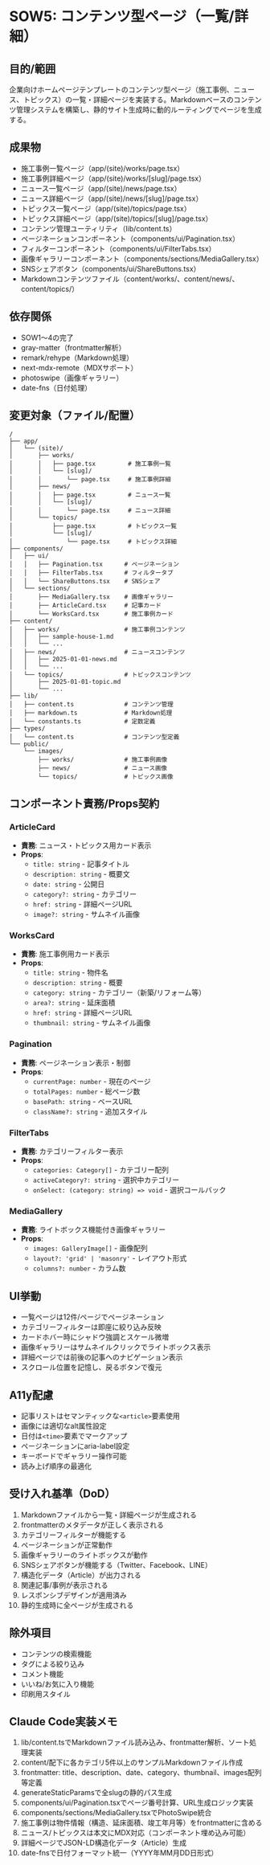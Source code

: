 # SOW5: コンテンツ型ページ（一覧/詳細）

## 目的/範囲
企業向けホームページテンプレートのコンテンツ型ページ（施工事例、ニュース、トピックス）の一覧・詳細ページを実装する。Markdownベースのコンテンツ管理システムを構築し、静的サイト生成時に動的ルーティングでページを生成する。

## 成果物
- 施工事例一覧ページ（app/(site)/works/page.tsx）
- 施工事例詳細ページ（app/(site)/works/[slug]/page.tsx）
- ニュース一覧ページ（app/(site)/news/page.tsx）
- ニュース詳細ページ（app/(site)/news/[slug]/page.tsx）
- トピックス一覧ページ（app/(site)/topics/page.tsx）
- トピックス詳細ページ（app/(site)/topics/[slug]/page.tsx）
- コンテンツ管理ユーティリティ（lib/content.ts）
- ページネーションコンポーネント（components/ui/Pagination.tsx）
- フィルターコンポーネント（components/ui/FilterTabs.tsx）
- 画像ギャラリーコンポーネント（components/sections/MediaGallery.tsx）
- SNSシェアボタン（components/ui/ShareButtons.tsx）
- Markdownコンテンツファイル（content/works/、content/news/、content/topics/）

## 依存関係
- SOW1～4の完了
- gray-matter（frontmatter解析）
- remark/rehype（Markdown処理）
- next-mdx-remote（MDXサポート）
- photoswipe（画像ギャラリー）
- date-fns（日付処理）

## 変更対象（ファイル/配置）
```
/
├── app/
│   └── (site)/
│       ├── works/
│       │   ├── page.tsx         # 施工事例一覧
│       │   └── [slug]/
│       │       └── page.tsx     # 施工事例詳細
│       ├── news/
│       │   ├── page.tsx         # ニュース一覧
│       │   └── [slug]/
│       │       └── page.tsx     # ニュース詳細
│       └── topics/
│           ├── page.tsx         # トピックス一覧
│           └── [slug]/
│               └── page.tsx     # トピックス詳細
├── components/
│   ├── ui/
│   │   ├── Pagination.tsx      # ページネーション
│   │   ├── FilterTabs.tsx      # フィルタータブ
│   │   └── ShareButtons.tsx    # SNSシェア
│   └── sections/
│       ├── MediaGallery.tsx    # 画像ギャラリー
│       ├── ArticleCard.tsx     # 記事カード
│       └── WorksCard.tsx       # 施工事例カード
├── content/
│   ├── works/                  # 施工事例コンテンツ
│   │   ├── sample-house-1.md
│   │   └── ...
│   ├── news/                   # ニュースコンテンツ
│   │   ├── 2025-01-01-news.md
│   │   └── ...
│   └── topics/                 # トピックスコンテンツ
│       ├── 2025-01-01-topic.md
│       └── ...
├── lib/
│   ├── content.ts              # コンテンツ管理
│   ├── markdown.ts             # Markdown処理
│   └── constants.ts            # 定数定義
├── types/
│   └── content.ts              # コンテンツ型定義
└── public/
    └── images/
        ├── works/              # 施工事例画像
        ├── news/               # ニュース画像
        └── topics/             # トピックス画像
```

## コンポーネント責務/Props契約

### ArticleCard
- **責務**: ニュース・トピックス用カード表示
- **Props**:
  - `title: string` - 記事タイトル
  - `description: string` - 概要文
  - `date: string` - 公開日
  - `category?: string` - カテゴリー
  - `href: string` - 詳細ページURL
  - `image?: string` - サムネイル画像

### WorksCard
- **責務**: 施工事例用カード表示
- **Props**:
  - `title: string` - 物件名
  - `description: string` - 概要
  - `category: string` - カテゴリー（新築/リフォーム等）
  - `area?: string` - 延床面積
  - `href: string` - 詳細ページURL
  - `thumbnail: string` - サムネイル画像

### Pagination
- **責務**: ページネーション表示・制御
- **Props**:
  - `currentPage: number` - 現在のページ
  - `totalPages: number` - 総ページ数
  - `basePath: string` - ベースURL
  - `className?: string` - 追加スタイル

### FilterTabs
- **責務**: カテゴリーフィルター表示
- **Props**:
  - `categories: Category[]` - カテゴリー配列
  - `activeCategory?: string` - 選択中カテゴリー
  - `onSelect: (category: string) => void` - 選択コールバック

### MediaGallery
- **責務**: ライトボックス機能付き画像ギャラリー
- **Props**:
  - `images: GalleryImage[]` - 画像配列
  - `layout?: 'grid' | 'masonry'` - レイアウト形式
  - `columns?: number` - カラム数

## UI挙動
- 一覧ページは12件/ページでページネーション
- カテゴリーフィルターは即座に絞り込み反映
- カードホバー時にシャドウ強調とスケール微増
- 画像ギャラリーはサムネイルクリックでライトボックス表示
- 詳細ページでは前後の記事へのナビゲーション表示
- スクロール位置を記憶し、戻るボタンで復元

## A11y配慮
- 記事リストはセマンティックな`<article>`要素使用
- 画像には適切なalt属性設定
- 日付は`<time>`要素でマークアップ
- ページネーションにaria-label設定
- キーボードでギャラリー操作可能
- 読み上げ順序の最適化

## 受け入れ基準（DoD）
1. Markdownファイルから一覧・詳細ページが生成される
2. frontmatterのメタデータが正しく表示される
3. カテゴリーフィルターが機能する
4. ページネーションが正常動作
5. 画像ギャラリーのライトボックスが動作
6. SNSシェアボタンが機能する（Twitter、Facebook、LINE）
7. 構造化データ（Article）が出力される
8. 関連記事/事例が表示される
9. レスポンシブデザインが適用済み
10. 静的生成時に全ページが生成される

## 除外項目
- コンテンツの検索機能
- タグによる絞り込み
- コメント機能
- いいね/お気に入り機能
- 印刷用スタイル

## Claude Code実装メモ
1. lib/content.tsでMarkdownファイル読み込み、frontmatter解析、ソート処理実装
2. content/配下に各カテゴリ5件以上のサンプルMarkdownファイル作成
3. frontmatter: title、description、date、category、thumbnail、images配列等定義
4. generateStaticParamsで全slugの静的パス生成
5. components/ui/Pagination.tsxでページ番号計算、URL生成ロジック実装
6. components/sections/MediaGallery.tsxでPhotoSwipe統合
7. 施工事例は物件情報（構造、延床面積、竣工年月等）をfrontmatterに含める
8. ニュース/トピックスは本文にMDX対応（コンポーネント埋め込み可能）
9. 詳細ページでJSON-LD構造化データ（Article）生成
10. date-fnsで日付フォーマット統一（YYYY年MM月DD日形式）